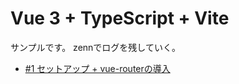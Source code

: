 # Vue 3 + TypeScript + Vite

サンプルです。
zennでログを残していく。

* [#1 セットアップ + vue-routerの導入](https://zenn.dev/satjopg/scraps/86cde0f7b5883f)
